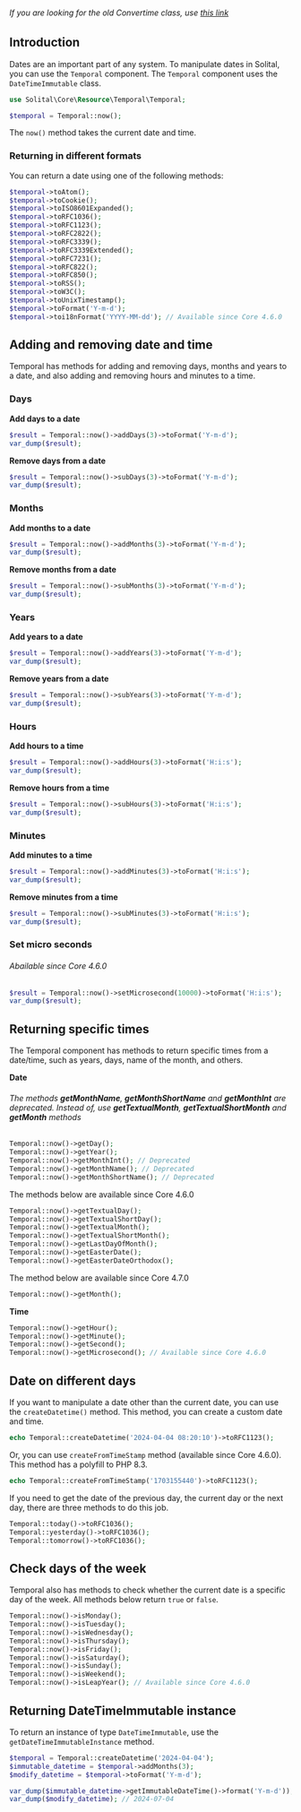 <div class="alert alert-info mt-4" role="alert">
    <h6 class="fw-semibold">
    If you are looking for the old <span class="fw-bold">Convertime</span> class, use <a href="https://solital.github.io/site/docs/4.x/convertime/">this link</a>
    </h6>
</div>

## Introduction

Dates are an important part of any system. To manipulate dates in Solital, you can use the `Temporal` component. The `Temporal` component uses the `DateTimeImmutable` class.

```php
use Solital\Core\Resource\Temporal\Temporal;

$temporal = Temporal::now();
```

The `now()` method takes the current date and time.


### Returning in different formats

You can return a date using one of the following methods:

```php
$temporal->toAtom();
$temporal->toCookie();
$temporal->toISO8601Expanded();
$temporal->toRFC1036();
$temporal->toRFC1123();
$temporal->toRFC2822();
$temporal->toRFC3339();
$temporal->toRFC3339Extended();
$temporal->toRFC7231();
$temporal->toRFC822();
$temporal->toRFC850();
$temporal->toRSS();
$temporal->toW3C();
$temporal->toUnixTimestamp();
$temporal->toFormat('Y-m-d');
$temporal->toi18nFormat('YYYY-MM-dd'); // Available since Core 4.6.0
```

## Adding and removing date and time

Temporal has methods for adding and removing days, months and years to a date, and also adding and removing hours and minutes to a time.

### Days

**Add days to a date**

```php
$result = Temporal::now()->addDays(3)->toFormat('Y-m-d');
var_dump($result);
```

**Remove days from a date**

```php
$result = Temporal::now()->subDays(3)->toFormat('Y-m-d');
var_dump($result);
```

### Months

**Add months to a date**

```php
$result = Temporal::now()->addMonths(3)->toFormat('Y-m-d');
var_dump($result);
```

**Remove months from a date**

```php
$result = Temporal::now()->subMonths(3)->toFormat('Y-m-d');
var_dump($result);
```

### Years

**Add years to a date**

```php
$result = Temporal::now()->addYears(3)->toFormat('Y-m-d');
var_dump($result);
```

**Remove years from a date**

```php
$result = Temporal::now()->subYears(3)->toFormat('Y-m-d');
var_dump($result);
```

### Hours

**Add hours to a time**

```php
$result = Temporal::now()->addHours(3)->toFormat('H:i:s');
var_dump($result);
```

**Remove hours from a time**

```php
$result = Temporal::now()->subHours(3)->toFormat('H:i:s');
var_dump($result);
```

### Minutes

**Add minutes to a time**

```php
$result = Temporal::now()->addMinutes(3)->toFormat('H:i:s');
var_dump($result);
```

**Remove minutes from a time**

```php
$result = Temporal::now()->subMinutes(3)->toFormat('H:i:s');
var_dump($result);
```

### Set micro seconds

<div class="alert alert-info mt-4" role="alert">
    <h6 class="fw-semibold">Abailable since Core 4.6.0</h6>
</div>

```php
$result = Temporal::now()->setMicrosecond(10000)->toFormat('H:i:s');
var_dump($result);
```

## Returning specific times

The Temporal component has methods to return specific times from a date/time, such as years, days, name of the month, and others.

**Date**

<div class="alert alert-info mt-4" role="alert">
    <h6 class="fw-semibold">
    The methods <strong>getMonthName</strong>, <strong>getMonthShortName</strong> and <strong>getMonthInt</strong> are deprecated. Instead of, use <strong>getTextualMonth</strong>, <strong>getTextualShortMonth</strong> and <strong>getMonth</strong> methods
    </h6>
</div>

```php
Temporal::now()->getDay();
Temporal::now()->getYear();
Temporal::now()->getMonthInt(); // Deprecated
Temporal::now()->getMonthName(); // Deprecated
Temporal::now()->getMonthShortName(); // Deprecated
```

The methods below are available since Core 4.6.0

```php
Temporal::now()->getTextualDay();
Temporal::now()->getTextualShortDay();
Temporal::now()->getTextualMonth();
Temporal::now()->getTextualShortMonth();
Temporal::now()->getLastDayOfMonth();
Temporal::now()->getEasterDate();
Temporal::now()->getEasterDateOrthodox();
```

The method below are available since Core 4.7.0

```php
Temporal::now()->getMonth();
```

**Time**

```php
Temporal::now()->getHour();
Temporal::now()->getMinute();
Temporal::now()->getSecond();
Temporal::now()->getMicrosecond(); // Available since Core 4.6.0
```

## Date on different days

If you want to manipulate a date other than the current date, you can use the `createDatetime()` method. This method, you can create a custom date and time.

```php
echo Temporal::createDatetime('2024-04-04 08:20:10')->toRFC1123();
```

Or, you can use `createFromTimeStamp` method (available since Core 4.6.0). This method has a polyfill to PHP 8.3.

```php
echo Temporal::createFromTimeStamp('1703155440')->toRFC1123();
```

If you need to get the date of the previous day, the current day or the next day, there are three methods to do this job.

```php
Temporal::today()->toRFC1036();
Temporal::yesterday()->toRFC1036();
Temporal::tomorrow()->toRFC1036();
```

## Check days of the week

Temporal also has methods to check whether the current date is a specific day of the week. All methods below return `true` or `false`.

```php
Temporal::now()->isMonday();
Temporal::now()->isTuesday();
Temporal::now()->isWednesday();
Temporal::now()->isThursday();
Temporal::now()->isFriday();
Temporal::now()->isSaturday();
Temporal::now()->isSunday();
Temporal::now()->isWeekend();
Temporal::now()->isLeapYear(); // Available since Core 4.6.0
```

## Returning DateTimeImmutable instance

To return an instance of type `DateTimeImmutable`, use the `getDateTimeImmutableInstance` method.

```php
$temporal = Temporal::createDatetime('2024-04-04');
$immutable_datetime = $temporal->addMonths(3);
$modify_datetime = $temporal->toFormat('Y-m-d');

var_dump($immutable_datetime->getImmutableDateTime()->format('Y-m-d')); // 2024-04-04
var_dump($modify_datetime); // 2024-07-04
```